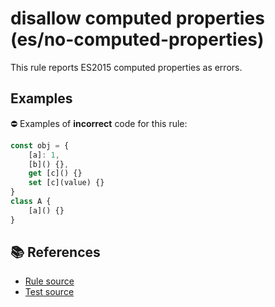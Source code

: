 # disallow computed properties (es/no-computed-properties)

This rule reports ES2015 computed properties as errors.

## Examples

⛔ Examples of **incorrect** code for this rule:

```js
const obj = {
    [a]: 1,
    [b]() {},
    get [c]() {}
    set [c](value) {}
}
class A {
    [a]() {}
}
```

## 📚 References

- [Rule source](../../lib/rules/no-computed-properties.js)
- [Test source](../../tests/lib/rules/no-computed-properties.js)

